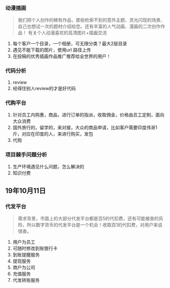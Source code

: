 
### 动漫插画
> 我们把个人创作的稀有作品，那些检索不到的意外主题、灵光闪现的场景、自己也想试一次的题材介绍给您。还有丰富的人气动画、漫画的二次创作作品！
有关个人动漫喜欢的高清图片+插画交流

1. 每个客户一个目录，一个相册，可无限分类？最大2层目录
2. 遇见不能下载的图片，使用url 路径上传
3. 在投稿的优秀插画作品推广推荐给全世界的用户！　

### 代码分析
1. review
2. 经得住别人review的才是好代码


### 代购平台
1. 针对员工内购惠，商品，进行订单的指派，收取佣金，价格由员工定制，面向大众消费
2. 国外旅行的，留学的，来对接，大众的商品申请，比如客户需要印度伟哥1斤，对应在印度的人，来进行购买，发包
3. 代购


### 项目棘手问题分析
1. 生产环境遇见什么问题，怎么解决的
2. 知识付费


## 19年10月11日
### 代发平台
> 需求背景，市面上的大部分代发平台都是百5的代扣费，还有可能被查的风险，所以数字货币的代发平台是一个机会！收取百1的代扣费，对用户来说很香。
1. 用户为员工
  1. 可随时修改到账银行卡
  2. 到账提醒服务
  3. 提现服务
2. 商户为公司
  1. 充值服务
  2. 代发转账服务
 

  
